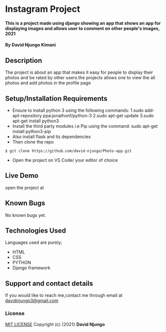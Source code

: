 # Instagram Project
#### This is a project made using django showing an app that shows an app for displaying images and allows user to comment on other people's images, 2021
#### By **David Njungo Kimani**
## Description
The project is about an app that makes it easy for people to display their photos and be rated by other users.the projects allows one to view the all photos and add photos in the profile page
## Setup/Installation Requirements
* Ensure  to install python 3 using the following commands:
    1.sudo add-apt-repository ppa:jonathonf/python-3
    2.sudo apt-get update
    3.sudo apt-get install python3
* Install the third party modules i.e Pip using the command:
    sudo apt-get install python3-pip 
* Also install flask and its dependencies
* Then clone the repo 
```
$ git clone https://github.com/david-njungo/Photo-app.git
```
* Open  the project on VS Code/ your editor of choice
## Live Demo
open the project at
## Known Bugs
No known bugs yet.
## Technologies Used
Languages used are purely;
* HTML
* CSS 
* PYTHON
* Django framework
## Support and contact details
If you would like to reach me,contact me through email at davidnjungo3@gmail.com
### License
[MIT LICENSE](https://choosealicense.com/licenses/mit/)
Copyright (c) {2021} **David Njungo**
